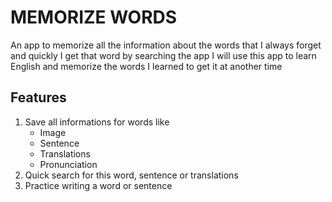 # MEMORIZE WORDS

An app to memorize all the information about the words that I always forget and quickly I get that word by searching the app I will use this app to learn English and memorize the words I learned to get it at another time

## Features

1. Save all informations for words like
   - Image
   - Sentence
   - Translations
   - Pronunciation
2. Quick search for this word, sentence or translations
3. Practice writing a word or sentence
